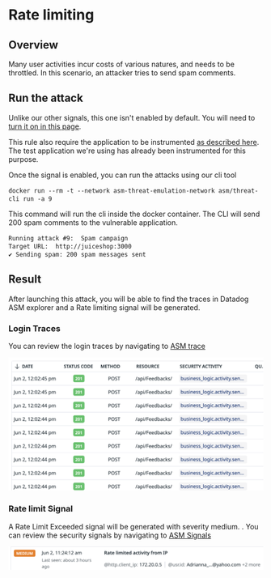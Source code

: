 # Rate limiting

## Overview
Many user activities incur costs of various natures, and needs to be throttled. In this scenario, an attacker tries to send spam comments.

## Run the attack
Unlike our other signals, this one isn't enabled by default. You will need to [turn it on in this page](https://app.datadoghq.com/security/configuration/asm/rules?query=type%3Aapplication_security%20Rate%20limited%20activity%20from%20&deprecated=hide&groupBy=none&product=appsec&sort=rule_name).

This rule also require the application to be instrumented [as described here](https://docs.datadoghq.com/security/application_security/threats/add-user-info/?tab=custombusinesslogic). The test application we're using has already been instrumented for this purpose.

Once the signal is enabled, you can run the attacks using our cli tool

```shell
docker run --rm -t --network asm-threat-emulation-network asm/threat-cli run -a 9
```

This command will run the cli inside the docker container. The CLI will send 200 spam comments to the vulnerable application.

```shell
Running attack #9:  Spam campaign
Target URL:  http://juiceshop:3000
✔ Sending spam: 200 spam messages sent
```

## Result
After launching this attack, you will be able to find the traces in Datadog ASM explorer and a Rate limiting signal will be generated.

### Login Traces
You can review the login traces by navigating to [ASM trace](https://app.datadoghq.com/security/appsec/traces?query=%40appsec.security_activity%3Abusiness_logic.activity.sensitive&start=1685623216493&end=1685709616493&paused=false)

![Security Traces](./imgs/ratelimit-traces.png "Security Traces")

### Rate limit Signal
A Rate Limit Exceeded signal will be generated with severity medium. . You can review the security signals by navigating to [ASM Signals](https://app.datadoghq.com/security?query=%40workflow.rule.type%3A%22Application%20Security%22%20%40workflow.rule.name%3A%22Rate%20limited%20activity%20from%20IP%22%20&column=time&order=desc&product=appsec&view=signal&start=1685623323776&end=1685709723776&paused=false)

![Security Signal](./imgs/ratelimit-signal.png "Security Signal")
